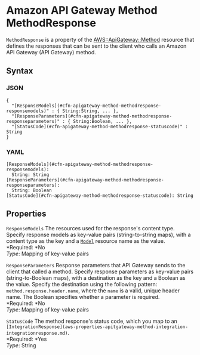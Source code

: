 # Amazon API Gateway Method MethodResponse<a name="aws-properties-apitgateway-method-methodresponse"></a>

`MethodResponse` is a property of the [AWS::ApiGateway::Method](aws-resource-apigateway-method.md) resource that defines the responses that can be sent to the client who calls an Amazon API Gateway \(API Gateway\) method\.

## Syntax<a name="w3ab2c21c14c30b5"></a>

### JSON<a name="aws-properties-apitgateway-method-methodresponse-syntax.json"></a>

```
{
  "[ResponseModels](#cfn-apigateway-method-methodresponse-responsemodels)" : { String:String, ... },
  "[ResponseParameters](#cfn-apigateway-method-methodresponse-responseparameters)" : { String:Boolean, ... },
  "[StatusCode](#cfn-apigateway-method-methodresponse-statuscode)" : String
}
```

### YAML<a name="aws-properties-apitgateway-method-methodresponse-syntax.yaml"></a>

```
[ResponseModels](#cfn-apigateway-method-methodresponse-responsemodels):
  String: String
[ResponseParameters](#cfn-apigateway-method-methodresponse-responseparameters):
  String: Boolean
[StatusCode](#cfn-apigateway-method-methodresponse-statuscode): String
```

## Properties<a name="w3ab2c21c14c30b7"></a>

`ResponseModels`  <a name="cfn-apigateway-method-methodresponse-responsemodels"></a>
The resources used for the response's content type\. Specify response models as key\-value pairs \(string\-to\-string maps\), with a content type as the key and a [`Model`](aws-resource-apigateway-model.md) resource name as the value\.  
*Required: *No  
*Type*: Mapping of key\-value pairs

`ResponseParameters`  <a name="cfn-apigateway-method-methodresponse-responseparameters"></a>
Response parameters that API Gateway sends to the client that called a method\. Specify response parameters as key\-value pairs \(string\-to\-Boolean maps\), with a destination as the key and a Boolean as the value\. Specify the destination using the following pattern: `method.response.header.name`, where the `name` is a valid, unique header name\. The Boolean specifies whether a parameter is required\.  
*Required: *No  
*Type*: Mapping of key\-value pairs

`StatusCode`  <a name="cfn-apigateway-method-methodresponse-statuscode"></a>
The method response's status code, which you map to an `[IntegrationResponse](aws-properties-apitgateway-method-integration-integrationresponse.md)`\.  
*Required: *Yes  
*Type*: String